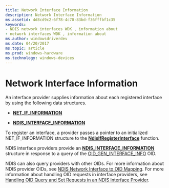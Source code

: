 ```yaml
---
title: Network Interface Information
description: Network Interface Information
ms.assetid: 4d8cd9c2-6f78-4c70-83bd-f36fffbf1c35
keywords:
- NDIS network interfaces WDK , information about
- network interfaces WDK , information about
ms.author: windowsdriverdev
ms.date: 04/20/2017
ms.topic: article
ms.prod: windows-hardware
ms.technology: windows-devices
---
```


# Network Interface Information





An interface provider supplies information about each registered interface by using the following data structures.

-   [**NET\_IF\_INFORMATION**](https://msdn.microsoft.com/library/windows/hardware/ff568743)

-   [**NDIS\_INTERFACE\_INFORMATION**](https://msdn.microsoft.com/library/windows/hardware/ff565736)

To register an interface, a provider passes a pointer to an initialized NET\_IF\_INFORMATION structure to the [**NdisIfRegisterInterface**](https://msdn.microsoft.com/library/windows/hardware/ff562715) function.

NDIS interface providers provide an [**NDIS\_INTERFACE\_INFORMATION**](https://msdn.microsoft.com/library/windows/hardware/ff565736) structure in response to a query of the [OID\_GEN\_INTERFACE\_INFO](https://msdn.microsoft.com/library/windows/hardware/ff569589) OID.

NDIS can also query providers with other OIDs. For more information about NDIS provider OIDs, see [NDIS Network Interface to OID Mapping](mapping-of-ndis-network-interfaces-to-ndis-oids.md). For more information about handling OID requests in interface providers, see [Handling OID Query and Set Requests in an NDIS Interface Provider](handling-oid-query-and-set-requests-in-an-ndis-interface-provider.md).

 

 





